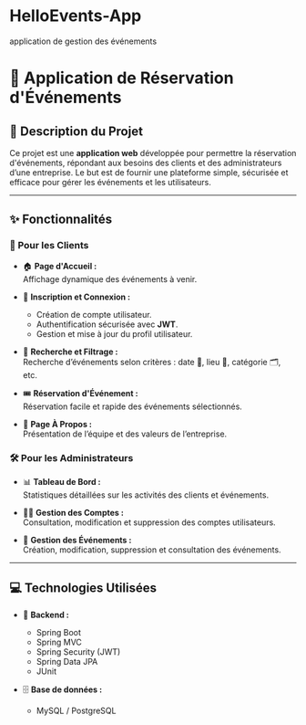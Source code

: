 # HelloEvents-App
application de gestion des événements
# 🎉 Application de Réservation d'Événements

## 📖 Description du Projet

Ce projet est une **application web** développée pour permettre la réservation d'événements, répondant aux besoins des clients et des administrateurs d’une entreprise. Le but est de fournir une plateforme simple, sécurisée et efficace pour gérer les événements et les utilisateurs.

---

## ✨ Fonctionnalités

### 👥 Pour les Clients

- 🏠 **Page d'Accueil :**  
  Affichage dynamique des événements à venir.

- 🔐 **Inscription et Connexion :**
    - Création de compte utilisateur.
    - Authentification sécurisée avec **JWT**.
    - Gestion et mise à jour du profil utilisateur.

- 🔎 **Recherche et Filtrage :**  
  Recherche d’événements selon critères : date 📅, lieu 📍, catégorie 🗂️, etc.

- 🎟️ **Réservation d'Événement :**  
  Réservation facile et rapide des événements sélectionnés.

- 💼 **Page À Propos :**  
  Présentation de l’équipe et des valeurs de l’entreprise.

### 🛠️ Pour les Administrateurs

- 📊 **Tableau de Bord :**  
  Statistiques détaillées sur les activités des clients et événements.

- 🧑‍💼 **Gestion des Comptes :**  
  Consultation, modification et suppression des comptes utilisateurs.

- 📅 **Gestion des Événements :**  
  Création, modification, suppression et consultation des événements.

---

## 💻 Technologies Utilisées

- 🌱 **Backend :**
    - Spring Boot
    - Spring MVC
    - Spring Security (JWT)
    - Spring Data JPA
    - JUnit

- 🗄️ **Base de données :**
    - MySQL / PostgreSQL

